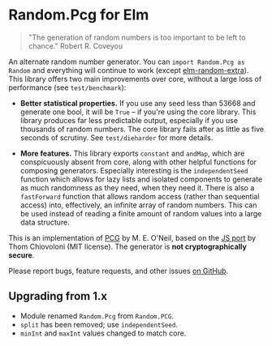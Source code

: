 # Random.Pcg for Elm

> "The generation of random numbers is too important to be left to chance." Robert R. Coveyou

An alternate random number generator. You can `import Random.Pcg as Random` and everything will continue to
work (except [elm-random-extra](http://package.elm-lang.org/packages/NoRedInk/elm-random-extra/latest/Random-Extra)).
This library offers two main improvements over core, without a large loss of performance (see `test/benchmark`):

* **Better statistical properties.** If you use any seed less than 53668 and generate one bool, it will be `True` – if
you're using the core library. This library produces far less predictable output, especially if you use thousands of
random numbers. The core library fails after as little as five seconds of scrutiny. See `test/dieharder` for more
details.

* **More features.** This library exports `constant` and `andMap`, which are conspicuously absent from core, along with
other helpful functions for composing generators. Especially interesting is the `independentSeed` function which allows
for lazy lists and isolated components to generate as much randomness as they need, when they need it. There is also a
`fastForward` function that allows random access (rather than sequential access) into, effectively, an infinite array of
random numbers. This can be used instead of reading a finite amount of random values into a large data structure.

This is an implementation of [PCG](http://www.pcg-random.org/) by M. E. O'Neil, based on the [JS
port](https://github.com/thomcc/pcg-random) by Thom Chiovoloni (MIT license). The generator is **not cryptographically
secure**.

Please report bugs, feature requests, and other issues [on GitHub](https://github.com/mgold/elm-random-pcg/issues/new).

## Upgrading from 1.x
* Module renamed `Random.Pcg` from `Random.PCG`.
* `split` has been removed; use `independentSeed`.
* `minInt` and `maxInt` values changed to match core.
